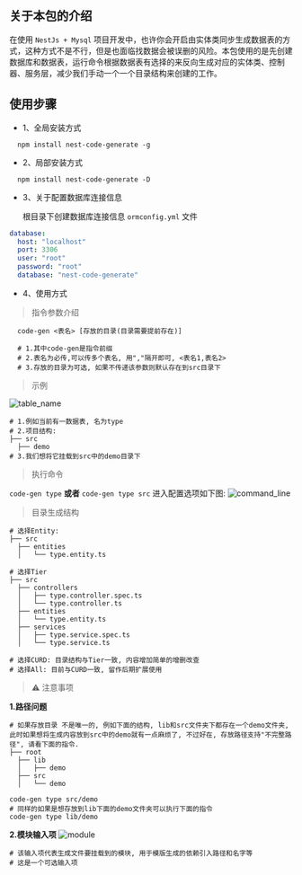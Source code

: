 ## 关于本包的介绍

在使用 `NestJs + Mysql` 项目开发中，也许你会开启由实体类同步生成数据表的方式，这种方式不是不行，但是也面临找数据会被误删的风险。本包使用的是先创建数据库和数据表，运行命令根据数据表有选择的来反向生成对应的实体类、控制器、服务层，减少我们手动一个一个目录结构来创建的工作。

## 使用步骤

- 1、全局安装方式

```properties
  npm install nest-code-generate -g
```

- 2、局部安装方式

```properties
  npm install nest-code-generate -D
```

- 3、关于配置数据库连接信息

  根目录下创建数据库连接信息 `ormconfig.yml` 文件

```yaml
database:
  host: "localhost"
  port: 3306
  user: "root"
  password: "root"
  database: "nest-code-generate"
```

- 4、使用方式

> 指令参数介绍

```properties
  code-gen <表名> [存放的目录(目录需要提前存在)]

  # 1.其中code-gen是指令前缀
  # 2.表名为必传,可以传多个表名, 用","隔开即可, <表名1,表名2>
  # 3.存放的目录为可选, 如果不传递该参数则默认存在到src目录下
```

> 示例

![table_name](https://shuiping-code.oss-cn-shenzhen.aliyuncs.com/static/table_name.jpeg)

```properties
# 1.例如当前有一数据表, 名为type
# 2.项目结构:
├── src
  ├── demo
# 3.我们想将它挂载到src中的demo目录下
```

> 执行命令

`code-gen type` **或者** `code-gen type src` 进入配置选项如下图:
![command_line](https://shuiping-code.oss-cn-shenzhen.aliyuncs.com/static/command_line.png)

> 目录生成结构

```properties
# 选择Entity:
├── src
  ├── entities
  │   └── type.entity.ts

# 选择Tier
├── src
  ├── controllers
  │   ├── type.controller.spec.ts
  │   └── type.controller.ts
  ├── entities
  │   └── type.entity.ts
  ├── services
  │   ├── type.service.spec.ts
  │   └── type.service.ts

# 选择CURD: 目录结构与Tier一致, 内容增加简单的增删改查
# 选择All: 目前与CURD一致, 留作后期扩展使用
```

> ⚠️ 注意事项

**1.路径问题**

```properties
# 如果存放目录 不是唯一的, 例如下面的结构, lib和src文件夹下都存在一个demo文件夹, 此时如果想将生成内容放到src中的demo就有一点麻烦了, 不过好在, 存放路径支持"不完整路径", 请看下面的指令.
├── root
  ├── lib
  │   ├── demo
  ├── src
  │   └── demo

code-gen type src/demo
# 同样的如果是想存放到lib下面的demo文件夹可以执行下面的指令
code-gen type lib/demo
```

**2.模块输入项**
![module](https://shuiping-code.oss-cn-shenzhen.aliyuncs.com/static/module.png)

```properties
# 该输入项代表生成文件要挂载到的模块, 用于模版生成的依赖引入路径和名字等
# 这是一个可选输入项
```
